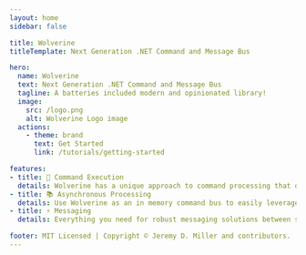 ```yaml
---
layout: home
sidebar: false

title: Wolverine
titleTemplate: Next Generation .NET Command and Message Bus

hero:
  name: Wolverine
  text: Next Generation .NET Command and Message Bus
  tagline: A batteries included modern and opinionated library!
  image:
    src: /logo.png
    alt: Wolverine Logo image
  actions:
    - theme: brand
      text: Get Started
      link: /tutorials/getting-started

features:
- title: 💪 Command Execution
  details: Wolverine has a unique approach to command processing that delivers fast performance while still providing and effective middleware strategy and mostly keeping out of your application code
- title: 📚 Asynchronous Processing
  details: Use Wolverine as an in memory command bus to easily leverage asynchronous and parallel processing within a single process
- title: ⚡️ Messaging
  details: Everything you need for robust messaging solutions between services including support for many popular transports, message failure policies, and persistent inbox/outbox messaging

footer: MIT Licensed | Copyright © Jeremy D. Miller and contributors.
---
```

